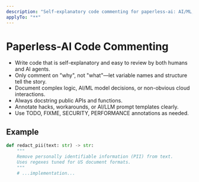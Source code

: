 ```yaml
---
description: "Self-explanatory code commenting for paperless-ai: AI/ML, cloud, automation."
applyTo: "**"
---
```


# Paperless-AI Code Commenting

- Write code that is self-explanatory and easy to review by both humans and AI agents.
- Only comment on "why", not "what"—let variable names and structure tell the story.
- Document complex logic, AI/ML model decisions, or non-obvious cloud interactions.
- Always docstring public APIs and functions.
- Annotate hacks, workarounds, or AI/LLM prompt templates clearly.
- Use TODO, FIXME, SECURITY, PERFORMANCE annotations as needed.

## Example

```python
def redact_pii(text: str) -> str:
    """
    Remove personally identifiable information (PII) from text.
    Uses regexes tuned for US document formats.
    """
    # ...implementation...
```
